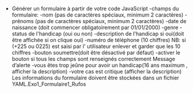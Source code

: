  - Générer un formulaire à partir de votre code JavaScript
-champs du formulaire:
-nom (pas de caractères spéciaux, minimum 2 caractères)
-prénoms (pas de caractères spéciaux, minimum 2 caractères)
-date de naissance (doit commencer obligatoirement par
01/01/2000)
-genre
-status de l'handicap (oui ou non)
-description de l'handicap si oui(doit être affichée si on clique oui)
-numéro de téléphone (10 chiffres)
NB: si (+225 ou 0225) est saisi par l' utilisateur enlever et
garder que les 10 chiffres
-bouton soumettre(doit être désactivé par défaut)
-activer le bouton si tous les champs sont renseignés
correctement
Message d’alerte
-vous êtes trop jeûne pour avoir un handicap(16 ans maximum ,
afficher la description)
-votre cas est critique (afficher la description)
Les informations du formulaire doivent être stockées dans un
fichier YAML.Exo1_Formulaire1_Rufos
